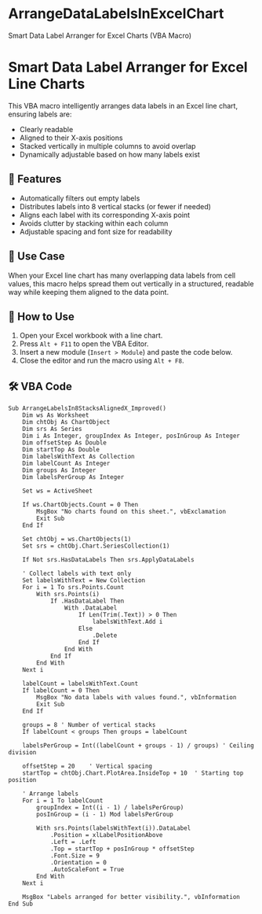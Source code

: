 # ArrangeDataLabelsInExcelChart
Smart Data Label Arranger for Excel Charts (VBA Macro)

# Smart Data Label Arranger for Excel Line Charts

This VBA macro intelligently arranges data labels in an Excel line chart, ensuring labels are:
- Clearly readable
- Aligned to their X-axis positions
- Stacked vertically in multiple columns to avoid overlap
- Dynamically adjustable based on how many labels exist

## 📌 Features
- Automatically filters out empty labels
- Distributes labels into 8 vertical stacks (or fewer if needed)
- Aligns each label with its corresponding X-axis point
- Avoids clutter by stacking within each column
- Adjustable spacing and font size for readability

## 🧠 Use Case
When your Excel line chart has many overlapping data labels from cell values, this macro helps spread them out vertically in a structured, readable way while keeping them aligned to the data point.

## 💾 How to Use
1. Open your Excel workbook with a line chart.
2. Press `Alt + F11` to open the VBA Editor.
3. Insert a new module (`Insert > Module`) and paste the code below.
4. Close the editor and run the macro using `Alt + F8`.

## 🛠️ VBA Code
```vba
Sub ArrangeLabelsIn8StacksAlignedX_Improved()
    Dim ws As Worksheet
    Dim chtObj As ChartObject
    Dim srs As Series
    Dim i As Integer, groupIndex As Integer, posInGroup As Integer
    Dim offsetStep As Double
    Dim startTop As Double
    Dim labelsWithText As Collection
    Dim labelCount As Integer
    Dim groups As Integer
    Dim labelsPerGroup As Integer

    Set ws = ActiveSheet

    If ws.ChartObjects.Count = 0 Then
        MsgBox "No charts found on this sheet.", vbExclamation
        Exit Sub
    End If

    Set chtObj = ws.ChartObjects(1)
    Set srs = chtObj.Chart.SeriesCollection(1)

    If Not srs.HasDataLabels Then srs.ApplyDataLabels

    ' Collect labels with text only
    Set labelsWithText = New Collection
    For i = 1 To srs.Points.Count
        With srs.Points(i)
            If .HasDataLabel Then
                With .DataLabel
                    If Len(Trim(.Text)) > 0 Then
                        labelsWithText.Add i
                    Else
                        .Delete
                    End If
                End With
            End If
        End With
    Next i

    labelCount = labelsWithText.Count
    If labelCount = 0 Then
        MsgBox "No data labels with values found.", vbInformation
        Exit Sub
    End If

    groups = 8 ' Number of vertical stacks
    If labelCount < groups Then groups = labelCount

    labelsPerGroup = Int((labelCount + groups - 1) / groups) ' Ceiling division

    offsetStep = 20    ' Vertical spacing
    startTop = chtObj.Chart.PlotArea.InsideTop + 10  ' Starting top position

    ' Arrange labels
    For i = 1 To labelCount
        groupIndex = Int((i - 1) / labelsPerGroup)
        posInGroup = (i - 1) Mod labelsPerGroup

        With srs.Points(labelsWithText(i)).DataLabel
            .Position = xlLabelPositionAbove
            .Left = .Left
            .Top = startTop + posInGroup * offsetStep
            .Font.Size = 9
            .Orientation = 0
            .AutoScaleFont = True
        End With
    Next i

    MsgBox "Labels arranged for better visibility.", vbInformation
End Sub
